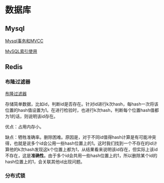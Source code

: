 # 数据库

## Mysql

[Mysql事务和MVCC](https://www.jianshu.com/p/d67f0329d3bf)



[MySQL索引使用](https://www.cnblogs.com/zsql/p/13808417.html#:~:text=%E4%B8%80%E3%80%81Mysql%E7%B4%A2%E5%BC%95%E4%BB%8B%E7%BB%8D.%20%E7%B4%A2%E5%BC%95%E6%98%AF%E4%B8%80%E4%B8%AA%E5%8D%95%E7%8B%AC%E7%9A%84%E3%80%81%E5%AD%98%E5%82%A8%E5%9C%A8%E7%A3%81%E7%9B%98%E4%B8%8A%E7%9A%84%E6%95%B0%E6%8D%AE%E5%BA%93%E7%BB%93%E6%9E%84%EF%BC%8C%E5%AE%83%E4%BB%AC%E5%8C%85%E5%90%AB%E7%9D%80%E5%AF%B9%E6%95%B0%E6%8D%AE%E8%A1%A8%E9%87%8C%E6%89%80%E6%9C%89%E8%AE%B0%E5%BD%95%E7%9A%84%E5%BC%95%E7%94%A8%E6%8C%87%E9%92%88%E3%80%82.%20%E4%BD%BF%E7%94%A8%E7%B4%A2%E5%BC%95%E7%94%A8%E4%BA%8E%E5%BF%AB%E9%80%9F%E6%89%BE%E5%87%BA%E5%9C%A8%E6%9F%90%E4%B8%AA%E6%88%96%E5%A4%9A%E4%B8%AA%E5%88%97%E4%B8%AD%E6%9C%89%E4%B8%80%E7%89%B9%E5%AE%9A%E5%80%BC%E7%9A%84%E8%A1%8C%EF%BC%8C%E6%89%80%E6%9C%89MySQL%E5%88%97%E7%B1%BB%E5%9E%8B%E9%83%BD%E5%8F%AF%E4%BB%A5%E8%A2%AB%E7%B4%A2%E5%BC%95%EF%BC%8C%E5%AF%B9%E7%9B%B8%E5%85%B3%E5%88%97%E4%BD%BF%E7%94%A8%E7%B4%A2%E5%BC%95%E6%98%AF%E6%8F%90%E9%AB%98%E6%9F%A5%E8%AF%A2%E6%93%8D%E4%BD%9C%E9%80%9F%E5%BA%A6%E7%9A%84%E6%9C%80%E4%BD%B3%E9%80%94%E5%BE%84%E3%80%82.,MySQL%E7%B4%A2%E5%BC%95%E7%9A%84%E5%BB%BA%E7%AB%8B%E5%AF%B9%E4%BA%8EMySQL%E7%9A%84%E9%AB%98%E6%95%88%E8%BF%90%E8%A1%8C%E6%98%AF%E5%BE%88%E9%87%8D%E8%A6%81%E7%9A%84%EF%BC%8C%E7%B4%A2%E5%BC%95%E5%8F%AF%E4%BB%A5%E5%A4%A7%E5%A4%A7%E6%8F%90%E9%AB%98MySQL%E7%9A%84%E6%A3%80%E7%B4%A2%E9%80%9F%E5%BA%A6%E3%80%82.%20%E6%AF%94%E5%A6%82%E6%88%91%E4%BB%AC%E5%9C%A8%E6%9F%A5%E5%AD%97%E5%85%B8%E7%9A%84%E6%97%B6%E5%80%99%EF%BC%8C%E5%89%8D%E9%9D%A2%E9%83%BD%E6%9C%89%E6%A3%80%E7%B4%A2%E7%9A%84%E6%8B%BC%E9%9F%B3%E5%92%8C%E5%81%8F%E6%97%81%E3%80%81%E7%AC%94%E7%94%BB%E7%AD%89%EF%BC%8C%E7%84%B6%E5%90%8E%E6%89%BE%E5%88%B0%E5%AF%B9%E5%BA%94%E5%AD%97%E5%85%B8%E9%A1%B5%E7%A0%81%EF%BC%8C%E8%BF%99%E6%A0%B7%E7%84%B6%E5%90%8E%E5%B0%B1%E6%89%93%E5%BC%80%E5%AD%97%E5%85%B8%E7%9A%84%E9%A1%B5%E6%95%B0%E5%B0%B1%E5%8F%AF%E4%BB%A5%E7%9F%A5%E9%81%93%E6%88%91%E4%BB%AC%E8%A6%81%E6%90%9C%E7%B4%A2%E7%9A%84%E6%9F%90%E4%B8%80%E4%B8%AAkey%E7%9A%84%E5%85%A8%E9%83%A8%E5%80%BC%E7%9A%84%E4%BF%A1%E6%81%AF%E4%BA%86%E3%80%82.%20)





## Redis

### 布隆过滤器

[布隆过滤器](https://juejin.cn/post/6844903982209449991)

存储简单数据，比如id，判断id是否存在。针对id进行k次hash，每hash一次将该位置的hash值设置为1。在进行检验时，也进行k次hash，判断每个位置hash值都为1的话，则说明该id存在。

优点：占用内存小。

缺点：牺牲准确率。删除困难。原因是，对于不同id值得hash计算是有可能冲突得，也就是说多个id会公用一些hash位置上的1。这时我们找到一个不存在的id计算他的k次hash发现这k个位置上都为1，从结果看来说明该id存在，但实际上该id不存在，这是**准确性**。由于多个id会共用一些hash位置上的1，所以删除某个id的hash位置上的1，会关联其他id出现问题。



### 分布式锁


